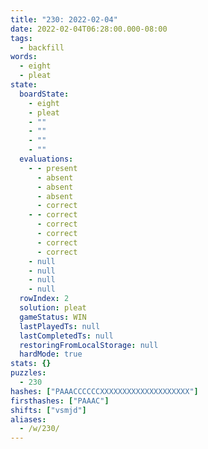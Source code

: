 ```yaml
---
title: "230: 2022-02-04"
date: 2022-02-04T06:28:00.000-08:00
tags:
  - backfill
words:
  - eight
  - pleat
state:
  boardState:
    - eight
    - pleat
    - ""
    - ""
    - ""
    - ""
  evaluations:
    - - present
      - absent
      - absent
      - absent
      - correct
    - - correct
      - correct
      - correct
      - correct
      - correct
    - null
    - null
    - null
    - null
  rowIndex: 2
  solution: pleat
  gameStatus: WIN
  lastPlayedTs: null
  lastCompletedTs: null
  restoringFromLocalStorage: null
  hardMode: true
stats: {}
puzzles:
  - 230
hashes: ["PAAACCCCCCXXXXXXXXXXXXXXXXXXXX"]
firsthashes: ["PAAAC"]
shifts: ["vsmjd"]
aliases:
  - /w/230/
---
```

<!-- more -->
